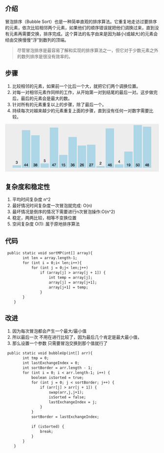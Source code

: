 
## 介绍
冒泡排序（Bubble Sort）也是一种简单直观的排序算法。它重复地走访过要排序的元素，依次比较相邻两个元素，如果他们的顺序错误就把他们调换过来，直到没有元素再需要交换，排序完成。这个算法的名字由来是因为越小(或越大)的元素会经由交换慢慢“浮”到数列的顶端。

> 尽管冒泡排序是最容易了解和实现的排序算法之一，但它对于少数元素之外的数列排序是很没有效率的。

## 步骤
1. 比较相邻的元素，如果前一个比后一个大，就把它们两个调换位置。
2. 对每一对相邻元素作同样的工作，从开始第一对到结尾的最后一对。这步做完后，最后的元素会是最大的数。
3. 针对所有的元素重复以上的步骤，除了最后一个。
4. 持续每次对越来越少的元素重复上面的步骤，直到没有任何一对数字需要比较。

![](https://raw.githubusercontent.com/binbinbin5/myPics/master/imgs/bubbleSort.gif)


## 复杂度和稳定性
1. 平均时间复杂度 n^2 
2. 最好情况时间复杂度一次冒泡就完成: O(n) 
3. 最坏情况是倒序的情况下需要进行n次冒泡操作:O(n^2)
4. 稳定，两两比较，相等不变换位置
5. 空间复杂度 O(1): 属于原地排序算法

## 代码

```
 public static void sortMP(int[] array){
        int len = array.length-1;
        for (int i = 0;i< len;i++){
            for (int j = 0;j< len;j++)
                if (array[j] > array[j + 1]) {
                    int temp = array[j];
                    array[j] = array[j+1];
                    array[j+1] = temp;
                }
        }
    }
```

## 改进
1. 因为每次冒泡都会产生一个最大/最小值
2. 所以最后一次 不用在进行比较了，因为最后几个肯定是最大最小值，
3. 那么设置一个参数 只需要冒泡交换到那个值就行了

```
 public static void bubbleUp(int[] arr){
        int tmp = 0;
        int lastExchangeIndex = 0;
        int sortBorder = arr.length - 1;
        for (int i = 0; i < arr.length-1; i++) {
            boolean isSorted = true;
            for (int j = 0; j < sortBorder; j++) {
                if (arr[j] > arr[j + 1]) {
                    swap(arr,j,j+1);
                    isSorted = false;
                    lastExchangeIndex = j;
                }
            }
            sortBorder = lastExchangeIndex;

            if (isSorted) {
                break;
            }
        }
    }
```


